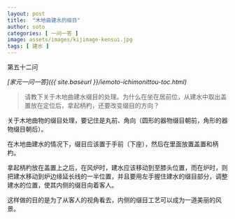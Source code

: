 ```yaml
---
layout: post
title:  "木地曲建水的缀目"
author: soto
categories: [ 一问一答 ]
image: assets/images/kijimage-kensui.jpg
tags: [ 建水 ]
---
```


第五十二问

*[家元一问一答]({{ site.baseurl }}/iemoto-ichimonittou-toc.html)*

> 请教下关于木地曲建水缀目的处理。为什么在坐在居前位，从建水中取出盖置放在定位后，拿起柄杓，还要改变缀目的方向？

关于木地曲物的缀目处理，要记住是丸前、角向（圆形的器物缀目朝前，角形的器物缀目朝后）。

在木地曲建水的情况下，缀目应该置于手前（下座），然后在里面放置盖置和柄杓。

拿起柄杓放在盖置上之后，在风炉时，建水应该移动到至膝头位置，而在炉时，则把建水移动到炉边缘延长线的一半位置，并且要用左手握住建水的缀目部分，调整建水的位置，使其内侧的缀目向着客人。

这样做的目的是为了从客人的视角看去，内侧的缀目工艺可以成为一道美丽的风景。
